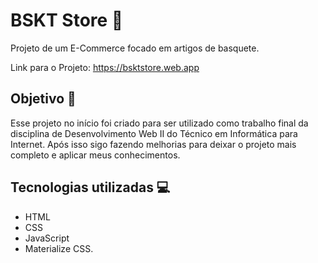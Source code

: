 
# BSKT Store 🏀

Projeto de um E-Commerce focado em artigos de basquete.

Link para o Projeto: https://bsktstore.web.app

## Objetivo 🚀

Esse projeto no início foi criado para ser utilizado como trabalho final da disciplina de Desenvolvimento Web II do Técnico em Informática para Internet. Após isso sigo fazendo melhorias para deixar o projeto mais completo e aplicar meus conhecimentos.

## Tecnologias utilizadas 💻

* HTML
* CSS
* JavaScript
* Materialize CSS.
